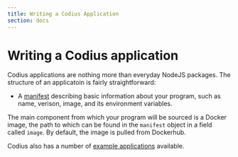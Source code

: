 ```yaml
---
title: Writing a Codius Application
section: docs
---
```


# Writing a Codius application

Codius applications are nothing more than everyday NodeJS packages. The structure
of an applicatoin is fairly straightforward:

* A [manifest](https://github.com/coilhq/codius-manifest) describing basic information about your program, such as name, verison, image, and its environment variables.

The main component from which your program will be sourced is a Docker image, the path to which can be found in the `manifest` object in a field called `image`. By default, the image is pulled from Dockerhub.

Codius also has a number of [example applications](running-the-examples) available.
